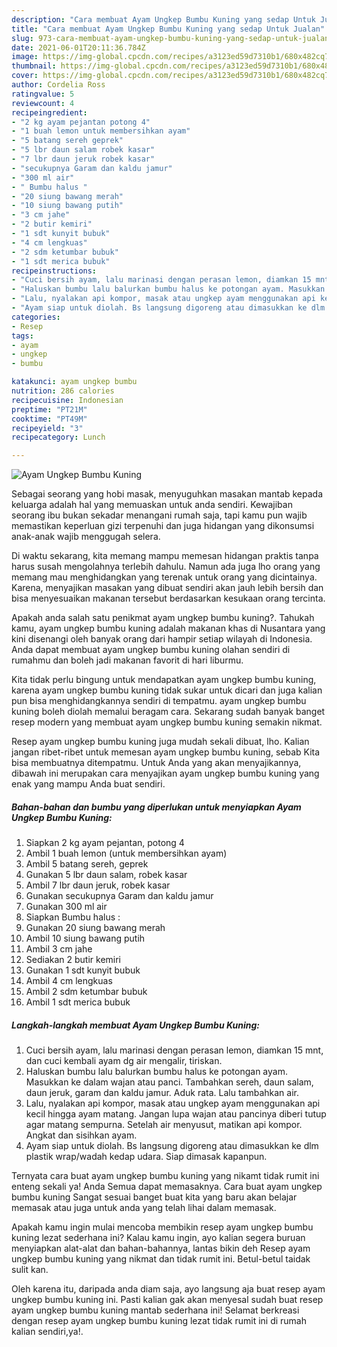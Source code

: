 ```yaml
---
description: "Cara membuat Ayam Ungkep Bumbu Kuning yang sedap Untuk Jualan"
title: "Cara membuat Ayam Ungkep Bumbu Kuning yang sedap Untuk Jualan"
slug: 973-cara-membuat-ayam-ungkep-bumbu-kuning-yang-sedap-untuk-jualan
date: 2021-06-01T20:11:36.784Z
image: https://img-global.cpcdn.com/recipes/a3123ed59d7310b1/680x482cq70/ayam-ungkep-bumbu-kuning-foto-resep-utama.jpg
thumbnail: https://img-global.cpcdn.com/recipes/a3123ed59d7310b1/680x482cq70/ayam-ungkep-bumbu-kuning-foto-resep-utama.jpg
cover: https://img-global.cpcdn.com/recipes/a3123ed59d7310b1/680x482cq70/ayam-ungkep-bumbu-kuning-foto-resep-utama.jpg
author: Cordelia Ross
ratingvalue: 5
reviewcount: 4
recipeingredient:
- "2 kg ayam pejantan potong 4"
- "1 buah lemon untuk membersihkan ayam"
- "5 batang sereh geprek"
- "5 lbr daun salam robek kasar"
- "7 lbr daun jeruk robek kasar"
- "secukupnya Garam dan kaldu jamur"
- "300 ml air"
- " Bumbu halus "
- "20 siung bawang merah"
- "10 siung bawang putih"
- "3 cm jahe"
- "2 butir kemiri"
- "1 sdt kunyit bubuk"
- "4 cm lengkuas"
- "2 sdm ketumbar bubuk"
- "1 sdt merica bubuk"
recipeinstructions:
- "Cuci bersih ayam, lalu marinasi dengan perasan lemon, diamkan 15 mnt, dan cuci kembali ayam dg air mengalir, tiriskan."
- "Haluskan bumbu lalu balurkan bumbu halus ke potongan ayam. Masukkan ke dalam wajan atau panci. Tambahkan sereh, daun salam, daun jeruk, garam dan kaldu jamur. Aduk rata. Lalu tambahkan air."
- "Lalu, nyalakan api kompor, masak atau ungkep ayam menggunakan api kecil hingga ayam matang. Jangan lupa wajan atau pancinya diberi tutup agar matang sempurna. Setelah air menyusut, matikan api kompor. Angkat dan sisihkan ayam."
- "Ayam siap untuk diolah. Bs langsung digoreng atau dimasukkan ke dlm plastik wrap/wadah kedap udara. Siap dimasak kapanpun."
categories:
- Resep
tags:
- ayam
- ungkep
- bumbu

katakunci: ayam ungkep bumbu 
nutrition: 286 calories
recipecuisine: Indonesian
preptime: "PT21M"
cooktime: "PT49M"
recipeyield: "3"
recipecategory: Lunch

---
```



![Ayam Ungkep Bumbu Kuning](https://img-global.cpcdn.com/recipes/a3123ed59d7310b1/680x482cq70/ayam-ungkep-bumbu-kuning-foto-resep-utama.jpg)

Sebagai seorang yang hobi masak, menyuguhkan masakan mantab kepada keluarga adalah hal yang memuaskan untuk anda sendiri. Kewajiban seorang ibu bukan sekadar menangani rumah saja, tapi kamu pun wajib memastikan keperluan gizi terpenuhi dan juga hidangan yang dikonsumsi anak-anak wajib menggugah selera.

Di waktu  sekarang, kita memang mampu memesan hidangan praktis tanpa harus susah mengolahnya terlebih dahulu. Namun ada juga lho orang yang memang mau menghidangkan yang terenak untuk orang yang dicintainya. Karena, menyajikan masakan yang dibuat sendiri akan jauh lebih bersih dan bisa menyesuaikan makanan tersebut berdasarkan kesukaan orang tercinta. 



Apakah anda salah satu penikmat ayam ungkep bumbu kuning?. Tahukah kamu, ayam ungkep bumbu kuning adalah makanan khas di Nusantara yang kini disenangi oleh banyak orang dari hampir setiap wilayah di Indonesia. Anda dapat membuat ayam ungkep bumbu kuning olahan sendiri di rumahmu dan boleh jadi makanan favorit di hari liburmu.

Kita tidak perlu bingung untuk mendapatkan ayam ungkep bumbu kuning, karena ayam ungkep bumbu kuning tidak sukar untuk dicari dan juga kalian pun bisa menghidangkannya sendiri di tempatmu. ayam ungkep bumbu kuning boleh diolah memalui beragam cara. Sekarang sudah banyak banget resep modern yang membuat ayam ungkep bumbu kuning semakin nikmat.

Resep ayam ungkep bumbu kuning juga mudah sekali dibuat, lho. Kalian jangan ribet-ribet untuk memesan ayam ungkep bumbu kuning, sebab Kita bisa membuatnya ditempatmu. Untuk Anda yang akan menyajikannya, dibawah ini merupakan cara menyajikan ayam ungkep bumbu kuning yang enak yang mampu Anda buat sendiri.

<!--inarticleads1-->

##### Bahan-bahan dan bumbu yang diperlukan untuk menyiapkan Ayam Ungkep Bumbu Kuning:

1. Siapkan 2 kg ayam pejantan, potong 4
1. Ambil 1 buah lemon (untuk membersihkan ayam)
1. Ambil 5 batang sereh, geprek
1. Gunakan 5 lbr daun salam, robek kasar
1. Ambil 7 lbr daun jeruk, robek kasar
1. Gunakan secukupnya Garam dan kaldu jamur
1. Gunakan 300 ml air
1. Siapkan  Bumbu halus :
1. Gunakan 20 siung bawang merah
1. Ambil 10 siung bawang putih
1. Ambil 3 cm jahe
1. Sediakan 2 butir kemiri
1. Gunakan 1 sdt kunyit bubuk
1. Ambil 4 cm lengkuas
1. Ambil 2 sdm ketumbar bubuk
1. Ambil 1 sdt merica bubuk




<!--inarticleads2-->

##### Langkah-langkah membuat Ayam Ungkep Bumbu Kuning:

1. Cuci bersih ayam, lalu marinasi dengan perasan lemon, diamkan 15 mnt, dan cuci kembali ayam dg air mengalir, tiriskan.
1. Haluskan bumbu lalu balurkan bumbu halus ke potongan ayam. Masukkan ke dalam wajan atau panci. Tambahkan sereh, daun salam, daun jeruk, garam dan kaldu jamur. Aduk rata. Lalu tambahkan air.
1. Lalu, nyalakan api kompor, masak atau ungkep ayam menggunakan api kecil hingga ayam matang. Jangan lupa wajan atau pancinya diberi tutup agar matang sempurna. Setelah air menyusut, matikan api kompor. Angkat dan sisihkan ayam.
1. Ayam siap untuk diolah. Bs langsung digoreng atau dimasukkan ke dlm plastik wrap/wadah kedap udara. Siap dimasak kapanpun.




Ternyata cara buat ayam ungkep bumbu kuning yang nikamt tidak rumit ini enteng sekali ya! Anda Semua dapat memasaknya. Cara buat ayam ungkep bumbu kuning Sangat sesuai banget buat kita yang baru akan belajar memasak atau juga untuk anda yang telah lihai dalam memasak.

Apakah kamu ingin mulai mencoba membikin resep ayam ungkep bumbu kuning lezat sederhana ini? Kalau kamu ingin, ayo kalian segera buruan menyiapkan alat-alat dan bahan-bahannya, lantas bikin deh Resep ayam ungkep bumbu kuning yang nikmat dan tidak rumit ini. Betul-betul taidak sulit kan. 

Oleh karena itu, daripada anda diam saja, ayo langsung aja buat resep ayam ungkep bumbu kuning ini. Pasti kalian gak akan menyesal sudah buat resep ayam ungkep bumbu kuning mantab sederhana ini! Selamat berkreasi dengan resep ayam ungkep bumbu kuning lezat tidak rumit ini di rumah kalian sendiri,ya!.

